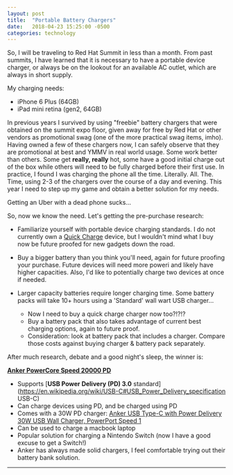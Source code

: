 ```yaml
---
layout: post
title:  "Portable Battery Chargers"
date:   2018-04-23 15:25:00 -0500
categories: technology
---
```

So, I will be traveling to Red Hat Summit in less than a month. From past summits, I have learned that it is necessary to have a portable device charger, or always be on the lookout for an available AC outlet, which are always in short supply.

My charging needs:
- iPhone 6 Plus (64GB)
- iPad mini retina (gen2, 64GB)

In previous years I survived by using "freebie" battery chargers that were obtained on the summit expo floor, given away for free by Red Hat or other vendors as promotional swag (one of the more practical swag items, imho). Having owned a few of these chargers now, I can safely observe that they are promotional at best and YMMV in real world usage. Some work better than others. Some get **really, really** hot, some have a good initial charge out of the box while others will need to be fully charged before their first use. In practice, I found I was charging the phone all the time. Literally. All. The. Time, using 2-3 of the chargers over the course of a day and evening. This year I need to step up my game and obtain a better solution for my needs.

Getting an Uber with a dead phone sucks...

So, now we know the need. Let's getting the pre-purchase research:

- Familiarize yourself with portable device charging standards. I do not currently own a [Quick Charge](https://en.wikipedia.org/wiki/Quick_Charge) device, but I wouldn't mind what I buy now be future proofed for new gadgets down the road.

- Buy a bigger battery than you think you'll need, again for future proofing your purchase. Future devices will need more poweri and likely have higher capacities. Also, I'd like to potentially charge two devices at once if needed.

- Larger capacity batteries require longer charging time. Some battery packs will take 10+ hours using a 'Standard' wall wart USB charger...
  - Now I need to buy a quick charge charger now too?!?!?
  - Buy a battery pack that also takes advantage of current best charging options, again to future proof.
  - Consideration:  look at battery pack that includes a charger. Compare those costs against buying charger & battery pack separately.

After much research, debate and a good night's sleep, the winner is:

[**Anker PowerCore Speed 20000 PD**](http://a.co/51xYjP1)
 - Supports [**USB Power Delivery (PD) 3.0** standard](https://en.wikipedia.org/wiki/USB-C#USB_Power_Delivery_specification USB-C)
 - Can charge devices using PD, and be charged using PD
 - Comes with a 30W PD charger: [Anker USB Type-C with Power Delivery 30W USB Wall Charger, PowerPort Speed 1](http://a.co/42QTpA9)
 - Can be used to charge a macbook laptop
 - Popular solution for charging a Nintendo Switch (now I have a good excuse to get a Switch!)
 - Anker has always made solid chargers, I feel comfortable trying out their battery bank solution.

---
